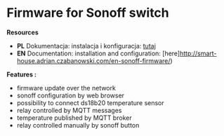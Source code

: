 # Firmware for Sonoff switch

**Resources**
* **PL** Dokumentacja: instalacja i konfiguracja: [tutaj](http://smart-house.adrian.czabanowski.com/firmware-sonoff/)
* **EN** Documentation: installation and configuration: [here]http://smart-house.adrian.czabanowski.com/en-sonoff-firmware/)

**Features :**
* firmware update over the network
* sonoff configuration by web browser
* possibility to connect ds18b20 temperature sensor
* relay controlled by MQTT messages
* temperature published by MQTT broker
* relay controlled manually by sonoff button
